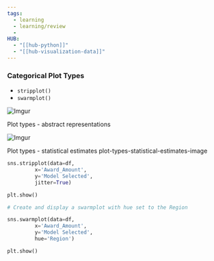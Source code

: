 ```yaml
---
tags:
  - learning
  - learning/review
  - 
HUB:
  - "[[hub-python]]"
  - "[[hub-visualization-data]]"
---
```

### Categorical Plot Types

- `stripplot()`
- `swarmplot()`

![Imgur](https://i.imgur.com/u2r2NHA.png)



Plot types - abstract representations

![Imgur](https://i.imgur.com/IslHwzi.png)

Plot types - statistical estimates
plot-types-statistical-estimates-image


```python
sns.stripplot(data=df,
         x='Award_Amount',
         y='Model Selected',
         jitter=True)

plt.show()

# Create and display a swarmplot with hue set to the Region

sns.swarmplot(data=df,
         x='Award_Amount',
         y='Model Selected',
         hue='Region')

plt.show()
```